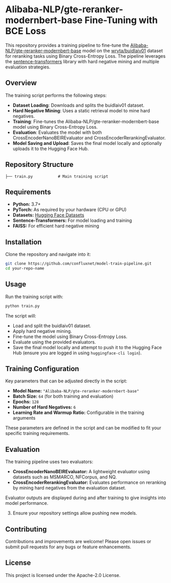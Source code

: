 # Alibaba-NLP/gte-reranker-modernbert-base Fine-Tuning with BCE Loss

This repository provides a training pipeline to fine-tune the [Alibaba-NLP/gte-reranker-modernbert-base](https://huggingface.co/Alibaba-NLP/gte-reranker-modernbert-base) model on the [wryta/buidlaiv01](https://huggingface.co/wryta/buidlaiv01) dataset for reranking tasks using Binary Cross-Entropy Loss. The pipeline leverages the [sentence-transformers](https://www.sbert.net/) library with hard negative mining and multiple evaluation strategies.

## Overview

The training script performs the following steps:
- **Dataset Loading**: Downloads and splits the buidlaiv01 dataset.
- **Hard Negative Mining**: Uses a static retrieval model to mine hard negatives.
- **Training**: Fine-tunes the Alibaba-NLP/gte-reranker-modernbert-base model using Binary Cross-Entropy Loss.
- **Evaluation**: Evaluates the model with both CrossEncoderNanoBEIREvaluator and CrossEncoderRerankingEvaluator.
- **Model Saving and Upload**: Saves the final model locally and optionally uploads it to the Hugging Face Hub.

## Repository Structure

```
├── train.py           # Main training script
```

## Requirements

- **Python:** 3.7+
- **PyTorch:** As required by your hardware (CPU or GPU)
- **Datasets:** [Hugging Face Datasets](https://huggingface.co/docs/datasets/)
- **Sentence-Transformers:** For model loading and training
- **FAISS:** For efficient hard negative mining

## Installation

Clone the repository and navigate into it:

```bash
git clone https://github.com/confluxnet/model-train-pipeline.git
cd your-repo-name
```

## Usage

Run the training script with:

```bash
python train.py
```

The script will:
- Load and split the buidlaiv01 dataset.
- Apply hard negative mining.
- Fine-tune the model using Binary Cross-Entropy Loss.
- Evaluate using the provided evaluators.
- Save the final model locally and attempt to push it to the Hugging Face Hub (ensure you are logged in using `huggingface-cli login`).

## Training Configuration

Key parameters that can be adjusted directly in the script:
- **Model Name:** `"Alibaba-NLP/gte-reranker-modernbert-base"`
- **Batch Size:** `64` (for both training and evaluation)
- **Epochs:** `128`
- **Number of Hard Negatives:** `6`
- **Learning Rate and Warmup Ratio:** Configurable in the training arguments

These parameters are defined in the script and can be modified to fit your specific training requirements.

## Evaluation

The training pipeline uses two evaluators:
- **CrossEncoderNanoBEIREvaluator:** A lightweight evaluator using datasets such as MSMARCO, NFCorpus, and NQ.
- **CrossEncoderRerankingEvaluator:** Evaluates performance on reranking by mining hard negatives from the evaluation dataset.

Evaluator outputs are displayed during and after training to give insights into model performance.

3. Ensure your repository settings allow pushing new models.

## Contributing

Contributions and improvements are welcome! Please open issues or submit pull requests for any bugs or feature enhancements.

## License

This project is licensed under the Apache-2.0 License.
